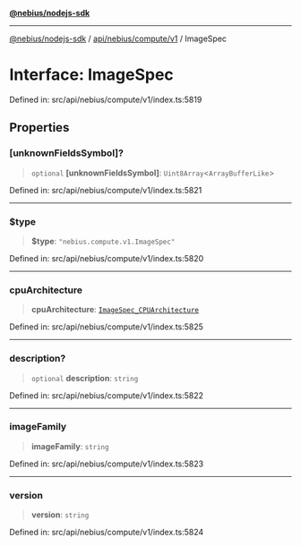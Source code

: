 [**@nebius/nodejs-sdk**](../../../../../README.md)

---

[@nebius/nodejs-sdk](../../../../../README.md) / [api/nebius/compute/v1](../README.md) / ImageSpec

# Interface: ImageSpec

Defined in: src/api/nebius/compute/v1/index.ts:5819

## Properties

### \[unknownFieldsSymbol\]?

> `optional` **\[unknownFieldsSymbol\]**: `Uint8Array`\<`ArrayBufferLike`\>

Defined in: src/api/nebius/compute/v1/index.ts:5821

---

### $type

> **$type**: `"nebius.compute.v1.ImageSpec"`

Defined in: src/api/nebius/compute/v1/index.ts:5820

---

### cpuArchitecture

> **cpuArchitecture**: [`ImageSpec_CPUArchitecture`](../type-aliases/ImageSpec_CPUArchitecture.md)

Defined in: src/api/nebius/compute/v1/index.ts:5825

---

### description?

> `optional` **description**: `string`

Defined in: src/api/nebius/compute/v1/index.ts:5822

---

### imageFamily

> **imageFamily**: `string`

Defined in: src/api/nebius/compute/v1/index.ts:5823

---

### version

> **version**: `string`

Defined in: src/api/nebius/compute/v1/index.ts:5824

